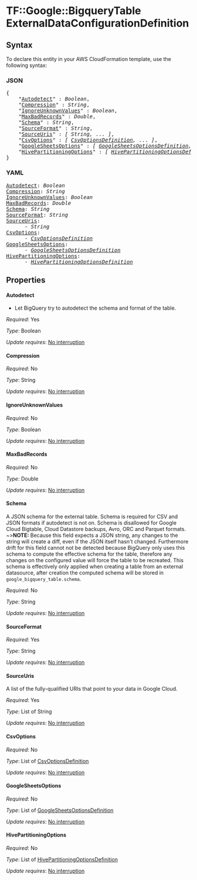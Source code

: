 # TF::Google::BigqueryTable ExternalDataConfigurationDefinition

## Syntax

To declare this entity in your AWS CloudFormation template, use the following syntax:

### JSON

<pre>
{
    "<a href="#autodetect" title="Autodetect">Autodetect</a>" : <i>Boolean</i>,
    "<a href="#compression" title="Compression">Compression</a>" : <i>String</i>,
    "<a href="#ignoreunknownvalues" title="IgnoreUnknownValues">IgnoreUnknownValues</a>" : <i>Boolean</i>,
    "<a href="#maxbadrecords" title="MaxBadRecords">MaxBadRecords</a>" : <i>Double</i>,
    "<a href="#schema" title="Schema">Schema</a>" : <i>String</i>,
    "<a href="#sourceformat" title="SourceFormat">SourceFormat</a>" : <i>String</i>,
    "<a href="#sourceuris" title="SourceUris">SourceUris</a>" : <i>[ String, ... ]</i>,
    "<a href="#csvoptions" title="CsvOptions">CsvOptions</a>" : <i>[ <a href="csvoptionsdefinition.md">CsvOptionsDefinition</a>, ... ]</i>,
    "<a href="#googlesheetsoptions" title="GoogleSheetsOptions">GoogleSheetsOptions</a>" : <i>[ <a href="googlesheetsoptionsdefinition.md">GoogleSheetsOptionsDefinition</a>, ... ]</i>,
    "<a href="#hivepartitioningoptions" title="HivePartitioningOptions">HivePartitioningOptions</a>" : <i>[ <a href="hivepartitioningoptionsdefinition.md">HivePartitioningOptionsDefinition</a>, ... ]</i>
}
</pre>

### YAML

<pre>
<a href="#autodetect" title="Autodetect">Autodetect</a>: <i>Boolean</i>
<a href="#compression" title="Compression">Compression</a>: <i>String</i>
<a href="#ignoreunknownvalues" title="IgnoreUnknownValues">IgnoreUnknownValues</a>: <i>Boolean</i>
<a href="#maxbadrecords" title="MaxBadRecords">MaxBadRecords</a>: <i>Double</i>
<a href="#schema" title="Schema">Schema</a>: <i>String</i>
<a href="#sourceformat" title="SourceFormat">SourceFormat</a>: <i>String</i>
<a href="#sourceuris" title="SourceUris">SourceUris</a>: <i>
      - String</i>
<a href="#csvoptions" title="CsvOptions">CsvOptions</a>: <i>
      - <a href="csvoptionsdefinition.md">CsvOptionsDefinition</a></i>
<a href="#googlesheetsoptions" title="GoogleSheetsOptions">GoogleSheetsOptions</a>: <i>
      - <a href="googlesheetsoptionsdefinition.md">GoogleSheetsOptionsDefinition</a></i>
<a href="#hivepartitioningoptions" title="HivePartitioningOptions">HivePartitioningOptions</a>: <i>
      - <a href="hivepartitioningoptionsdefinition.md">HivePartitioningOptionsDefinition</a></i>
</pre>

## Properties

#### Autodetect

- Let BigQuery try to autodetect the schema
and format of the table.

_Required_: Yes

_Type_: Boolean

_Update requires_: [No interruption](https://docs.aws.amazon.com/AWSCloudFormation/latest/UserGuide/using-cfn-updating-stacks-update-behaviors.html#update-no-interrupt)

#### Compression

_Required_: No

_Type_: String

_Update requires_: [No interruption](https://docs.aws.amazon.com/AWSCloudFormation/latest/UserGuide/using-cfn-updating-stacks-update-behaviors.html#update-no-interrupt)

#### IgnoreUnknownValues

_Required_: No

_Type_: Boolean

_Update requires_: [No interruption](https://docs.aws.amazon.com/AWSCloudFormation/latest/UserGuide/using-cfn-updating-stacks-update-behaviors.html#update-no-interrupt)

#### MaxBadRecords

_Required_: No

_Type_: Double

_Update requires_: [No interruption](https://docs.aws.amazon.com/AWSCloudFormation/latest/UserGuide/using-cfn-updating-stacks-update-behaviors.html#update-no-interrupt)

#### Schema

A JSON schema for the external table. Schema is required
for CSV and JSON formats if autodetect is not on. Schema is disallowed
for Google Cloud Bigtable, Cloud Datastore backups, Avro, ORC and Parquet formats.
~>**NOTE:** Because this field expects a JSON string, any changes to the
string will create a diff, even if the JSON itself hasn't changed.
Furthermore drift for this field cannot not be detected because BigQuery
only uses this schema to compute the effective schema for the table, therefore
any changes on the configured value will force the table to be recreated.
This schema is effectively only applied when creating a table from an external
datasource, after creation the computed schema will be stored in
`google_bigquery_table.schema`.

_Required_: No

_Type_: String

_Update requires_: [No interruption](https://docs.aws.amazon.com/AWSCloudFormation/latest/UserGuide/using-cfn-updating-stacks-update-behaviors.html#update-no-interrupt)

#### SourceFormat

_Required_: Yes

_Type_: String

_Update requires_: [No interruption](https://docs.aws.amazon.com/AWSCloudFormation/latest/UserGuide/using-cfn-updating-stacks-update-behaviors.html#update-no-interrupt)

#### SourceUris

A list of the fully-qualified URIs that point to
your data in Google Cloud.

_Required_: Yes

_Type_: List of String

_Update requires_: [No interruption](https://docs.aws.amazon.com/AWSCloudFormation/latest/UserGuide/using-cfn-updating-stacks-update-behaviors.html#update-no-interrupt)

#### CsvOptions

_Required_: No

_Type_: List of <a href="csvoptionsdefinition.md">CsvOptionsDefinition</a>

_Update requires_: [No interruption](https://docs.aws.amazon.com/AWSCloudFormation/latest/UserGuide/using-cfn-updating-stacks-update-behaviors.html#update-no-interrupt)

#### GoogleSheetsOptions

_Required_: No

_Type_: List of <a href="googlesheetsoptionsdefinition.md">GoogleSheetsOptionsDefinition</a>

_Update requires_: [No interruption](https://docs.aws.amazon.com/AWSCloudFormation/latest/UserGuide/using-cfn-updating-stacks-update-behaviors.html#update-no-interrupt)

#### HivePartitioningOptions

_Required_: No

_Type_: List of <a href="hivepartitioningoptionsdefinition.md">HivePartitioningOptionsDefinition</a>

_Update requires_: [No interruption](https://docs.aws.amazon.com/AWSCloudFormation/latest/UserGuide/using-cfn-updating-stacks-update-behaviors.html#update-no-interrupt)

